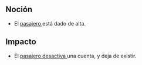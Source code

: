 ## Noción

* El [pasajero ](https://app.nuclino.com/Curso-LEL/Agencia-de-Viajes/Sujeto-Pasajero-Husped-Cliente-1aca8769-d624-47f7-9373-9682438afab4)está dado de alta.

## Impacto

* El [pasajero ](https://app.nuclino.com/Curso-LEL/Agencia-de-Viajes/Sujeto-Pasajero-Husped-Cliente-1aca8769-d624-47f7-9373-9682438afab4)[desactiva ](https://app.nuclino.com/Curso-LEL/Agencia-de-Viajes/Verbo-Dar-de-baja-un-usuario-150035d5-d5cb-499f-9fff-96ed7ebe9fdc)una cuenta, y deja de existir.